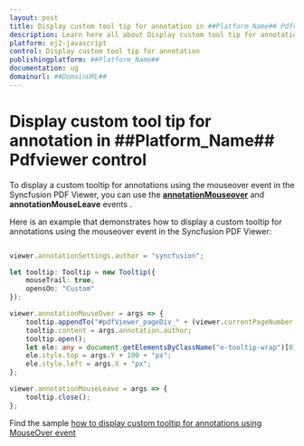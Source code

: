 ```yaml
---
layout: post
title: Display custom tool tip for annotation in ##Platform_Name## Pdfviewer control | Syncfusion
description: Learn here all about Display custom tool tip for annotation in Syncfusion ##Platform_Name## Pdfviewer control of Syncfusion Essential JS 2 and more.
platform: ej2-javascript
control: Display custom tool tip for annotation 
publishingplatform: ##Platform_Name##
documentation: ug
domainurl: ##DomainURL##
---
```


# Display custom tool tip for annotation in ##Platform_Name## Pdfviewer control

To display a custom tooltip for annotations using the mouseover event in the Syncfusion PDF Viewer, you can use the [**annotationMouseover**](https://helpej2.syncfusion.com/documentation/api/pdfviewer/#annotationmouseover) and **annotationMouseLeave** events .

Here is an example that demonstrates how to display a custom tooltip for annotations using the mouseover event in the Syncfusion PDF Viewer:

```ts

viewer.annotationSettings.author = "syncfusion";

let tooltip: Tooltip = new Tooltip({
    mouseTrail: true,
    opensOn: "Custom"
});

viewer.annotationMouseOver = args => {
    tooltip.appendTo("#pdfViewer_pageDiv_" + (viewer.currentPageNumber - 1));
    tooltip.content = args.annotation.author;
    tooltip.open();
    let ele: any = document.getElementsByClassName("e-tooltip-wrap")[0];
    ele.style.top = args.Y + 100 + "px";
    ele.style.left = args.X + "px";
};

viewer.annotationMouseLeave = args => {
    tooltip.close();
};

```

Find the sample [how to display custom tooltip for annotations using MouseOver event](https://stackblitz.com/edit/cervhy-s9fh48?file=index.ts)